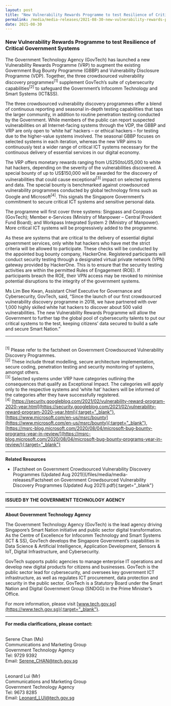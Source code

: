 ```yaml
---
layout: post
title: "New Vulnerability Rewards Programme to test Resilience of Critical Government Systems" 
permalink: /media/media-releases/2021-08-30-new-vulnerability-rewards-programme
date: 2021-08-30
---
```

### **New Vulnerability Rewards Programme to test Resilience of Critical Government Systems**

The Government Technology Agency (GovTech) has launched a new Vulnerability Rewards Programme (VRP) to augment the existing Government Bug Bounty Programme (GBBP) and Vulnerability Disclosure Programme (VDP). Together, the three crowdsourced vulnerability discovery programmes<sup>[1]</sup> supplement GovTech’s suite of cybersecurity capabilities<sup>[2]</sup> to safeguard the Government’s Infocomm Technology and Smart Systems (ICT&SS).

The three crowdsourced vulnerability discovery programmes offer a blend of continuous reporting and seasonal in-depth testing capabilities that taps the larger community, in addition to routine penetration testing conducted by the Government. While members of the public can report suspected vulnerabilities on all Internet-facing systems through the VDP, the GBBP and VRP are only open to ‘white hat’ hackers – or ethical hackers – for testing due to the higher-value systems involved. The seasonal GBBP focuses on selected systems in each iteration, whereas the new VRP aims to continuously test a wider range of critical ICT systems necessary for the continuous delivery of essential services in our digital economy.

The VRP offers monetary rewards ranging from US$250 to US$5,000 to white hat hackers, depending on the severity of the vulnerabilities discovered. A special bounty of up to US$150,000 will be awarded for the discovery of vulnerabilities that could cause exceptional<sup>[3]</sup> impact on selected systems and data. The special bounty is benchmarked against crowdsourced vulnerability programmes conducted by global technology firms such as Google and Microsoft<sup>[4]</sup>. This signals the Singapore Government’s commitment to secure critical ICT systems and sensitive personal data.

The programme will first cover three systems: Singpass and Corppass (GovTech); Member e-Services (Ministry of Manpower – Central Provident Fund Board); and Workpass Integrated System 2 (Ministry of Manpower). More critical ICT systems will be progressively added to the programme.

As these are systems that are critical to the delivery of essential digital government services, only white hat hackers who have met the strict criteria will be allowed to participate. These checks will be conducted by the appointed bug bounty company, HackerOne. Registered participants will conduct security testing through a designated virtual private network (VPN) gateway provided by HackerOne. This is to ensure that the security testing activities are within the permitted Rules of Engagement (ROE). If participants breach the ROE, their VPN access may be revoked to minimise potential disruptions to the integrity of the government systems.

Ms Lim Bee Kwan, Assistant Chief Executive for Governance and Cybersecurity, GovTech, said, “Since the launch of our first crowdsourced vulnerability discovery programme in 2018, we have partnered with over 1,000 highly skilled white hat hackers to discover about 500 valid vulnerabilities. The new Vulnerability Rewards Programme will allow the Government to further tap the global pool of cybersecurity talents to put our critical systems to the test, keeping citizens’ data secured to build a safe and secure Smart Nation.”

---

<br><sup>[1]</sup> Please refer to the factsheet on Government Crowdsourced Vulnerability Discovery Programmes.
<br><sup>[2]</sup> These include threat modelling, secure architecture implementation, secure coding, penetration testing and security monitoring of systems, amongst others.
<br><sup>[3]</sup> Selected systems under VRP have categories outlining the consequences that qualify as Exceptional Impact. The categories will apply only to the respective systems and ‘white hat’ hackers will be informed of the categories after they have successfully registered.
<br><sup>[4]</sup> [https://security.googleblog.com/2021/02/vulnerability-reward-program-2020-year.html](https://security.googleblog.com/2021/02/vulnerability-reward-program-2020-year.html){:target="_blank"}, [https://www.microsoft.com/en-us/msrc/bounty](https://www.microsoft.com/en-us/msrc/bounty){:target="_blank"}, [https://msrc-blog.microsoft.com/2020/08/04/microsoft-bug-bounty-programs-year-in-review/](https://msrc-blog.microsoft.com/2020/08/04/microsoft-bug-bounty-programs-year-in-review/){:target="_blank"}

---

**Related Resources**
- [Factsheet on Government Crowdsourced Vulnerability Discovery Programmes (Updated Aug 2021)](/files/media/media-releases/Factsheet on Government Crowdsourced Vulnerability Discovery Programmes (Updated Aug 2021).pdf){:target="_blank"}

---

**ISSUED BY THE GOVERNMENT TECHNOLOGY AGENCY**

---

**About Government Technology Agency**

The Government Technology Agency (GovTech) is the lead agency driving Singapore’s Smart Nation initiative and public sector digital transformation. As the Centre of Excellence for Infocomm Technology and Smart Systems (ICT & SS), GovTech develops the Singapore Government’s capabilities in Data Science & Artificial Intelligence, Application Development, Sensors & IoT, Digital Infrastructure, and Cybersecurity.
 
GovTech supports public agencies to manage enterprise IT operations and develop new digital products for citizens and businesses. GovTech is the public sector lead for cybersecurity, and oversees key government ICT infrastructure, as well as regulates ICT procurement, data protection and security in the public sector. GovTech is a Statutory Board under the Smart Nation and Digital Government Group (SNDGG) in the Prime Minister’s Office.

For more information, please visit [www.tech.gov.sg](https://www.tech.gov.sg){:target="_blank"}.

---

**For media clarifications, please contact:**

<br>Serene Chan (Ms)
<br>Communications and Marketing Group
<br>Government Technology Agency
<br>Tel: 9729 9392
<br>Email: <Serene_CHAN@tech.gov.sg> 

<br>Leonard Lui (Mr)
<br>Communications and Marketing Group
<br>Government Technology Agency
<br>Tel: 9673 8285
<br>Email: <Leonard_LUI@tech.gov.sg>
